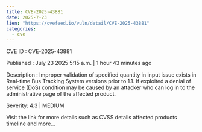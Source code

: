 ```yaml
--- 
title: CVE-2025-43881
date: 2025-7-23
lien: "https://cvefeed.io/vuln/detail/CVE-2025-43881"
categories:
  - cve
---
```


CVE ID : CVE-2025-43881

Published :  July 23
2025
5:15 a.m. | 1 hour
43 minutes ago

Description : Improper validation of specified quantity in input issue exists in Real-time Bus Tracking System versions prior to 1.1. If exploited
a denial of service (DoS) condition may be caused by an attacker who can log in to the administrative page of the affected product.

Severity: 4.3 | MEDIUM

Visit the link for more details
such as CVSS details
affected products
timeline
and more...
